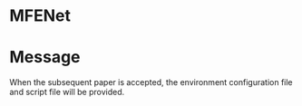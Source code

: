 # MFENet

# Message
When the subsequent paper is accepted, the environment configuration file and script file will be provided.
